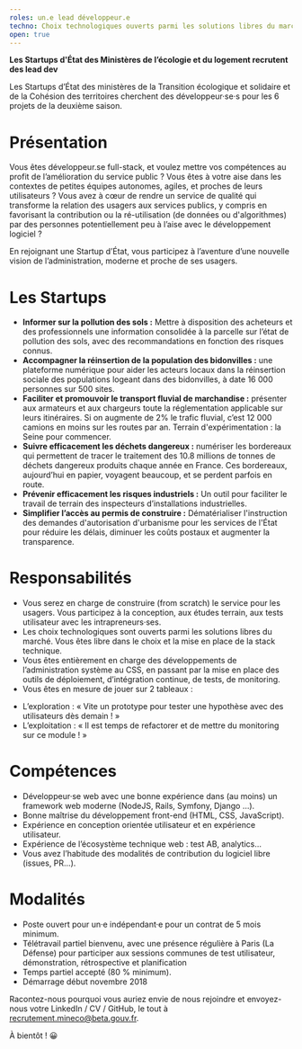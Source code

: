 ```yaml
---
roles: un.e lead développeur.e
techno: Choix technologiques ouverts parmi les solutions libres du marché
open: true
---
```


**Les Startups d'État des Ministères de l’écologie et du logement recrutent des lead dev**

Les Startups d’État des ministères de la Transition écologique et solidaire et de la Cohésion des territoires cherchent des développeur·se·s pour les 6 projets de la deuxième saison.

<!--more-->

Présentation
============================================
Vous êtes développeur.se full-stack, et voulez mettre vos compétences au profit de l’amélioration du service public ? 
Vous êtes à votre aise dans les contextes de petites équipes autonomes, agiles, et proches de leurs utilisateurs ?
Vous avez à cœur de rendre un service de qualité qui transforme la relation des usagers aux services publics, y compris en favorisant la contribution ou la ré-utilisation (de données ou d'algorithmes) par des personnes potentiellement peu à l’aise avec le développement logiciel ?

En rejoignant une Startup d’État, vous participez à l’aventure d’une nouvelle vision de l’administration, moderne et proche de ses usagers.

Les Startups
============================================

* **Informer sur la pollution des sols :**  Mettre à disposition des acheteurs et des professionnels une information consolidée à la parcelle sur l’état de pollution des sols, avec des recommandations en fonction des risques connus.
* **Accompagner la réinsertion de la population des bidonvilles :** une plateforme numérique pour aider les acteurs locaux dans la réinsertion sociale des populations logeant dans des bidonvilles, à date 16 000 personnes sur 500 sites.
* **Faciliter et promouvoir le transport fluvial de marchandise :** présenter aux armateurs et aux chargeurs toute la réglementation applicable sur leurs itinéraires. Si on augmente de 2% le trafic fluvial, c’est 12 000 camions en moins sur les routes par an. Terrain d'expérimentation : la Seine pour commencer.
* **Suivre efficacement les déchets dangereux :** numériser les bordereaux qui permettent de tracer le traitement des 10.8 millions de tonnes de déchets dangereux produits chaque année en France. Ces bordereaux, aujourd’hui en papier, voyagent beaucoup, et se perdent parfois en route.
* **Prévenir efficacement les risques industriels :** Un outil pour faciliter le travail de terrain des inspecteurs d’installations industrielles.
* **Simplifier l’accès au permis de construire :** Dématérialiser l'instruction des demandes d'autorisation d'urbanisme pour les services de l'État pour réduire les délais, diminuer les coûts postaux et augmenter la transparence. 

Responsabilités
============================================
* Vous serez en charge de construire (from scratch) le service pour les usagers. Vous participez à la conception, aux études terrain, aux tests utilisateur avec les intrapreneurs·ses.
* Les choix technologiques sont ouverts parmi les solutions libres du marché. Vous êtes libre dans le choix et la mise en place de la stack technique.
* Vous êtes entièrement en charge des développements de l’administration système au CSS, en passant par la mise en place des outils de déploiement, d’intégration continue, de tests, de monitoring.
* Vous êtes en mesure de jouer sur 2 tableaux : 
 - L’exploration : « Vite un prototype pour tester une hypothèse avec des utilisateurs dès demain ! »
 - L’exploitation : « Il est temps de refactorer et de mettre du monitoring sur ce module ! »

Compétences
============================================
* Développeur·se web avec une bonne expérience dans (au moins) un framework web moderne (NodeJS, Rails, Symfony, Django …).
* Bonne maîtrise du développement front-end (HTML, CSS, JavaScript).
* Expérience en conception orientée utilisateur et en expérience utilisateur.
* Expérience de l’écosystème technique web : test AB, analytics…
* Vous avez l’habitude des modalités de contribution du logiciel libre (issues, PR…).

Modalités
============================================
* Poste ouvert pour un·e indépendant·e pour un contrat de 5 mois minimum.
* Télétravail partiel bienvenu, avec une présence régulière à Paris (La Défense) pour participer aux sessions communes de test utilisateur, démonstration, rétrospective et planification
* Temps partiel accepté (80 % minimum).
* Démarrage début novembre 2018

Racontez-nous pourquoi vous auriez envie de nous rejoindre et envoyez-nous votre LinkedIn / CV / GitHub, le tout à recrutement.mineco@beta.gouv.fr.

À bientôt ! 😀
